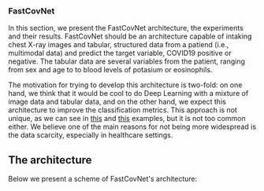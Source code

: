 ### FastCovNet

In this section, we present the FastCovNet architecture, the experiments and their results. FastCovNet should be an architecture capable of intaking chest X-ray images and tabular, structured data from a patiend (i.e., multimodal data) and predict the target variable, COVID19 positive or negative. The tabular data are several variables from the patient, ranging from sex and age to to blood levels of potasium or eosinophils. 

The motivation for trying to develop this architecture is two-fold: on one hand, we think that it would be cool to do Deep Learning with a mixture of image data and tabular data, and on the other hand, we expect this architecture to improve the classification metrics. This approach is not unique, as we can see in [this](https://github.com/naity/image_tabular) and [this](https://www.ncbi.nlm.nih.gov/pmc/articles/PMC7150512/pdf/main.pdf) examples, but it is not too common either. We believe one of the main reasons for not being more widespread is the data scarcity, especially in healthcare settings.

## The architecture

Below we present a scheme of FastCovNet's architecture:
